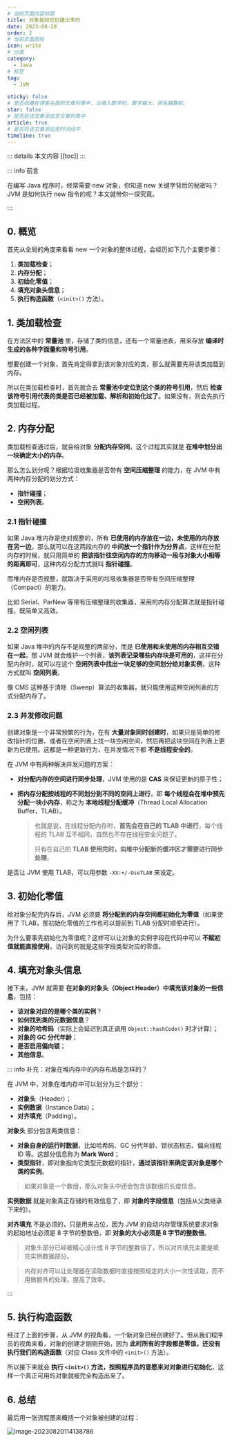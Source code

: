 ```yaml
---
# 当前页面内容标题
title: 对象是如何创建出来的
date: 2023-08-20
order: 2
# 当前页面图标
icon: write
# 分类
category:
  - Java
# 标签
tag:
  - JVM

sticky: false
# 是否收藏在博客主题的文章列表中，当填入数字时，数字越大，排名越靠前。
star: false
# 是否将该文章添加至文章列表中
article: true
# 是否将该文章添加至时间线中
timeline: true
---
```

 

::: details 本文内容
[[toc]]
:::


::: info 前言

在编写 Java 程序时，经常需要 new 对象，你知道 new 关键字背后的秘密吗？JVM 是如何执行 new 指令的呢？本文就带你一探究竟。

:::

## 0. 概览

首先从全局的角度来看看 new 一个对象的整体过程，会经历如下几个主要步骤：

1. **类加载检查**；
2. **内存分配**；
3. **初始化零值**；
4. **填充对象头信息**；
5. **执行构造函数**（`<init>()` 方法）。

## 1. 类加载检查

在方法区中的 **常量池** 里，存储了类的信息，还有一个常量池表，用来存放 **编译时生成的各种字面量和符号引用**。

想要创建一个对象，首先肯定得拿到该对象对应的类，那么就需要先将该类加载到内存。

所以在类加载检查时，首先就会去 **常量池中定位到这个类的符号引用**，然后 **检查该符号引用代表的类是否已经被加载、解析和初始化过了**。如果没有，则会先执行类加载过程。

## 2. 内存分配

类加载检查通过后，就会给对象 **分配内存空间**，这个过程其实就是 **在堆中划分出一块确定大小的内存**。

那么怎么划分呢？根据垃圾收集器是否带有 **空间压缩整理** 的能力，在 JVM 中有两种内存分配的划分方式：

- **指针碰撞**；
- **空闲列表**。

### 2.1 指针碰撞

如果 Java 堆内存是绝对规整的，所有 **已使用的内存放在一边，未使用的内存放在另一边**，那么就可以在这两段内存的 **中间放一个指针作为分界点**，这样在分配内存的时候，就只用简单的 **把该指针往空闲内存的方向移动一段与对象大小相等的距离即可**，这种内存分配方式就叫 **指针碰撞**。

而堆内存是否规整，就取决于采用的垃圾收集器是否带有空间压缩整理（Compact）的能力。

比如 Serial、ParNew 等带有压缩整理的收集器，采用的内存分配算法就是指针碰撞，既简单又高效。

### 2.2 空闲列表

如果 Java 堆中的内存不是规整的两部分，而是 **已使用和未使用的内存相互交错在一起**，那 JVM 就会维护一个列表，**该列表记录哪些内存块是可用的**，这样在分配内存时，就可以在这个 **空闲列表中找出一块足够的空间划分给对象实例**，这种方式就叫 **空闲列表**。

像 CMS 这种基于清除（Sweep）算法的收集器，就只能使用这种空闲列表的方式分配内存了。

### 2.3 并发修改问题

创建对象是一个非常频繁的行为，在有 **大量对象同时创建时**，如果只是简单的修改指针的位置、或者在空闲列表上找一块空闲空间，然后再把这块空间在列表上更新为已使用。这都是一种更新行为，在并发情况下都 **不是线程安全的**。

在 JVM 中有两种解决并发问题的方案：

- **对分配内存的空间进行同步处理**，JVM 使用的是 **CAS** 来保证更新的原子性；

- **把内存分配按线程的不同划分到不同的空间上进行**，即 **每个线程会在堆中预先分配一块小内存**，称之为 **本地线程分配缓冲**（Thread Local Allocation Buffer，TLAB）。

  > 也就是说，在线程分配内存时，**首先会在自己的 TLAB 中进行**，每个线程的 TLAB 互不相同，自然也不存在线程安全问题了。
  >
  > 只有在自己的 **TLAB 使用完时，向堆中分配新的缓冲区才需要进行同步处理**。

是否让 JVM 使用 TLAB，可以用参数 `-XX:+/-UseTLAB` 来设定。

## 3. 初始化零值

给对象分配完内存后，JVM 必须要 **将分配到的内存空间都初始化为零值**（如果使用了 TLAB，那初始化零值的工作也可以提前到 TLAB 分配时顺便进行）。

为什么要事先初始化为零值呢？这样可以让对象的实例字段在代码中可以 **不赋初值就能直接使用**，访问到的就是这些字段类型对应的零值。

## 4. 填充对象头信息

接下来，JVM 就需要 **在对象的对象头（Object Header）中填充该对象的一些信息**，包括：

- **该对象对应的是哪个类的实例**？
- **如何找到类的元数据信息**？
- **对象的哈希码**（实际上会延迟到真正调用 `Object::hashCode()` 时才计算）；
- **对象的 GC 分代年龄**；
- **是否启用偏向锁**；
- **其他信息**。

::: info 补充：对象在堆内存中的内存布局是怎样的？

在 JVM 中，对象在堆内存中可以划分为三个部分：

- **对象头**（Header）；
- **实例数据**（Instance Data）；
- **对齐填充**（Padding）。

**对象头** 部分包含两类信息：

- **对象自身的运行时数据**，比如哈希码、GC 分代年龄、锁状态标志、偏向线程 ID 等。这部分信息称为 **Mark Word**；
- **类型指针**，即对象指向它类型元数据的指针，**通过该指针来确定该对象是哪个类的实例**。

> 如果对象是一个数组，那么对象头中还会包含该数组的长度信息。

**实例数据** 就是对象真正存储的有效信息了，即 **对象的字段信息**（包括从父类继承下来的）。

**对齐填充** 不是必须的，只是用来占位，因为 JVM 的自动内存管理系统要求对象的起始地址必须是 8 字节的整数倍，即 **对象的大小必须是  8 字节的整数倍**。

> 对象头部分已经被精心设计成 8 字节的整数倍了，所以对齐填充主要是填充实例数据部分。

> 内存对齐可以让处理器在读取数据时直接按照规定的大小一次性读取，而不用做额外的处理，提高了效率。

:::

## 5. 执行构造函数

经过了上面的步骤，从 JVM 的视角看，一个新对象已经创建好了。但从我们程序员的视角来看，对象的创建才刚刚开始，因为 **此时所有的字段都是零值，还没有执行我们的构造函数**（对应 Class 文件中的 `<init>()` 方法）。

所以接下来就会 **执行 `<init>()` 方法，按照程序员的意愿来对对象进行初始化**，这样一个真正可用的对象就被完全构造出来了。

## 6. 总结

最后用一张流程图来概括一个对象被创建的过程：

![image-20230820114138786](https://run-notes.oss-cn-beijing.aliyuncs.com/notes/202308201141420.png)




